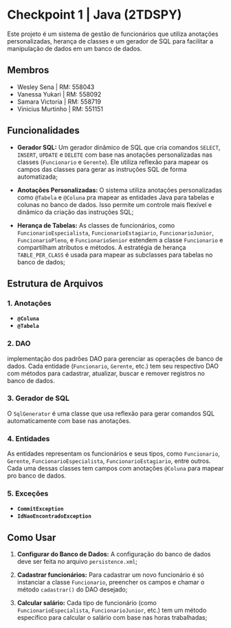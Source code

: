 # Checkpoint 1 | Java (2TDSPY)

Este projeto é um sistema de gestão de funcionários que utiliza anotações personalizadas, herança de classes e um gerador de SQL para facilitar a manipulação de dados em um banco de dados.

## Membros

- Wesley Sena | RM: 558043
- Vanessa Yukari | RM: 558092
- Samara Victoria | RM: 558719
- Vinicius Murtinho | RM: 551151

## Funcionalidades

- **Gerador SQL:** Um gerador dinâmico de SQL que cria comandos `SELECT`, `INSERT`, `UPDATE` e `DELETE` com base nas anotações personalizadas nas classes (`Funcionario` e `Gerente`). Ele utiliza reflexão para mapear os campos das classes para gerar as instruções SQL de forma automatizada;
  
- **Anotações Personalizadas:** O sistema utiliza anotações personalizadas como `@Tabela` e `@Coluna` pra mapear as entidades Java para tabelas e colunas no banco de dados. Isso permite um controle mais flexível e dinâmico da criação das instruções SQL;

- **Herança de Tabelas:** As classes de funcionários, como `FuncionarioEspecialista`, `FuncionarioEstagiario`, `FuncionarioJunior`, `FuncionarioPleno`, e `FuncionarioSenior` estendem a classe `Funcionario` e compartilham atributos e métodos. A estratégia de herança `TABLE_PER_CLASS` é usada para mapear as subclasses para tabelas no banco de dados;

## Estrutura de Arquivos

### 1. **Anotações**
- **`@Coluna`**
- **`@Tabela`**

### 2. **DAO**
implementação dos padrões DAO para gerenciar as operações de banco de dados. Cada entidade (`Funcionario`, `Gerente`, etc.) tem seu respectivo DAO com métodos para cadastrar, atualizar, buscar e remover registros no banco de dados.

### 3. **Gerador de SQL**
O `SqlGenerator` é uma classe que usa reflexão para gerar comandos SQL automaticamente com base nas anotações. 

### 4. **Entidades**
As entidades representam os funcionários e seus tipos, como `Funcionario`, `Gerente`, `FuncionarioEspecialista`, `FuncionarioEstagiario`, entre outros. Cada uma dessas classes tem campos com anotações `@Coluna` para mapear pro banco de dados.

### 5. **Exceções**
- **`CommitException`**
- **`IdNaoEncontradoException`**

## Como Usar

1. **Configurar do Banco de Dados:**
A configuração do banco de dados deve ser feita no arquivo `persistence.xml`;

2. **Cadastrar funcionários:**
Para cadastrar um novo funcionário é só instanciar a classe `Funcionario`, preencher os campos e chamar o método `cadastrar()` do DAO desejado;

3. **Calcular salário:**
Cada tipo de funcionário (como `FuncionarioEspecialista`, `FuncionarioJunior`, etc.) tem um método específico para calcular o salário com base nas horas trabalhadas;

